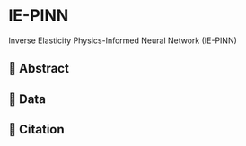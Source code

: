 # IE-PINN
Inverse Elasticity Physics-Informed Neural Network (IE-PINN)

## 📄 Abstract



## 📄 Data



## 📄 Citation

